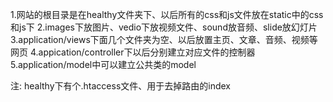 1.网站的根目录是在healthy文件夹下、以后所有的css和js文件放在static中的css和js下
2.images下放图片、vedio下放视频文件、sound放音频、slide放幻灯片
3.application/views下面几个文件夹为空、以后放置主页、文章、音频、视频等网页
4.appication/controller下以后分别建立对应文件的控制器
5.application/model中可以建立公共类的model

注: healthy下有个.htaccess文件、用于去掉路由的index